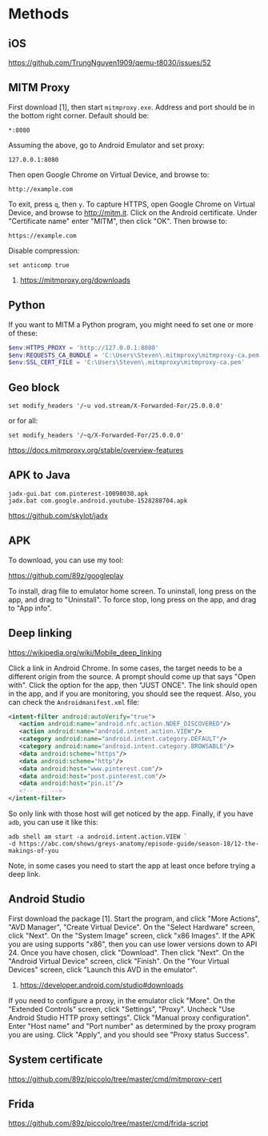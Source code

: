 # Methods

## iOS

https://github.com/TrungNguyen1909/qemu-t8030/issues/52

## MITM Proxy

First download [1], then start `mitmproxy.exe`. Address and port should be in
the bottom right corner. Default should be:

~~~
*:8080
~~~

Assuming the above, go to Android Emulator and set proxy:

~~~
127.0.0.1:8080
~~~

Then open Google Chrome on Virtual Device, and browse to:

~~~
http://example.com
~~~

To exit, press `q`, then `y`. To capture HTTPS, open Google Chrome on Virtual
Device, and browse to <http://mitm.it>. Click on the Android certificate. Under
"Certificate name" enter "MITM", then click "OK". Then browse to:

~~~
https://example.com
~~~

Disable compression:

~~~
set anticomp true
~~~

1. https://mitmproxy.org/downloads

## Python

If you want to MITM a Python program, you might need to set one or more of
these:

~~~ps1
$env:HTTPS_PROXY = 'http://127.0.0.1:8080'
$env:REQUESTS_CA_BUNDLE = 'C:\Users\Steven\.mitmproxy\mitmproxy-ca.pem'
$env:SSL_CERT_FILE = 'C:\Users\Steven\.mitmproxy\mitmproxy-ca.pem'
~~~

## Geo block

~~~
set modify_headers '/~u vod.stream/X-Forwarded-For/25.0.0.0'
~~~

or for all:

~~~
set modify_headers '/~q/X-Forwarded-For/25.0.0.0'
~~~

https://docs.mitmproxy.org/stable/overview-features

## APK to Java

~~~
jadx-gui.bat com.pinterest-10098030.apk
jadx.bat com.google.android.youtube-1528288704.apk
~~~

https://github.com/skylot/jadx

## APK

To download, you can use my tool:

https://github.com/89z/googleplay

To install, drag file to emulator home screen. To uninstall, long press on the
app, and drag to "Uninstall". To force stop, long press on the app, and drag
to "App info".

## Deep linking

<https://wikipedia.org/wiki/Mobile_deep_linking>

Click a link in Android Chrome. In some cases, the target needs to be a
different origin from the source. A prompt should come up that says "Open
with". Click the option for the app, then "JUST ONCE". The link should open in
the app, and if you are monitoring, you should see the request. Also, you can
check the `Androidmanifest.xml` file:

~~~xml
<intent-filter android:autoVerify="true">
   <action android:name="android.nfc.action.NDEF_DISCOVERED"/>
   <action android:name="android.intent.action.VIEW"/>
   <category android:name="android.intent.category.DEFAULT"/>
   <category android:name="android.intent.category.BROWSABLE"/>
   <data android:scheme="https"/>
   <data android:scheme="http"/>
   <data android:host="www.pinterest.com"/>
   <data android:host="post.pinterest.com"/>
   <data android:host="pin.it"/>
   <!-- ... -->
</intent-filter>
~~~

So only link with those host will get noticed by the app. Finally, if you have
`adb`, you can use it like this:

~~~
adb shell am start -a android.intent.action.VIEW `
-d https://abc.com/shows/greys-anatomy/episode-guide/season-18/12-the-makings-of-you
~~~

Note, in some cases you need to start the app at least once before trying a
deep link.

## Android Studio

First download the package [1]. Start the program, and click "More Actions",
"AVD Manager", "Create Virtual Device". On the "Select Hardware" screen, click
"Next". On the "System Image" screen, click "x86 Images". If the APK you are
using supports "x86", then you can use lower versions down to API 24. Once you
have chosen, click "Download". Then click "Next". On the "Android Virtual
Device" screen, click "Finish". On the "Your Virtual Devices" screen, click
"Launch this AVD in the emulator".

1. https://developer.android.com/studio#downloads

If you need to configure a proxy, in the emulator click "More". On the
"Extended Controls" screen, click "Settings", "Proxy". Uncheck "Use Android
Studio HTTP proxy settings". Click "Manual proxy configuration". Enter "Host
name" and "Port number" as determined by the proxy program you are using. Click
"Apply", and you should see "Proxy status Success".

## System certificate

https://github.com/89z/piccolo/tree/master/cmd/mitmproxy-cert

## Frida

https://github.com/89z/piccolo/tree/master/cmd/frida-script
